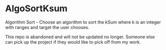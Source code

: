 # AlgoSortKsum
Algorithm Sort - Choose an algorithm to sort the kSum where k is an integer with ranges and target the user chooses.

This repo is abandoned and will not be updated no longer. Someone else can pick up the project if they would like to pick off from my work.